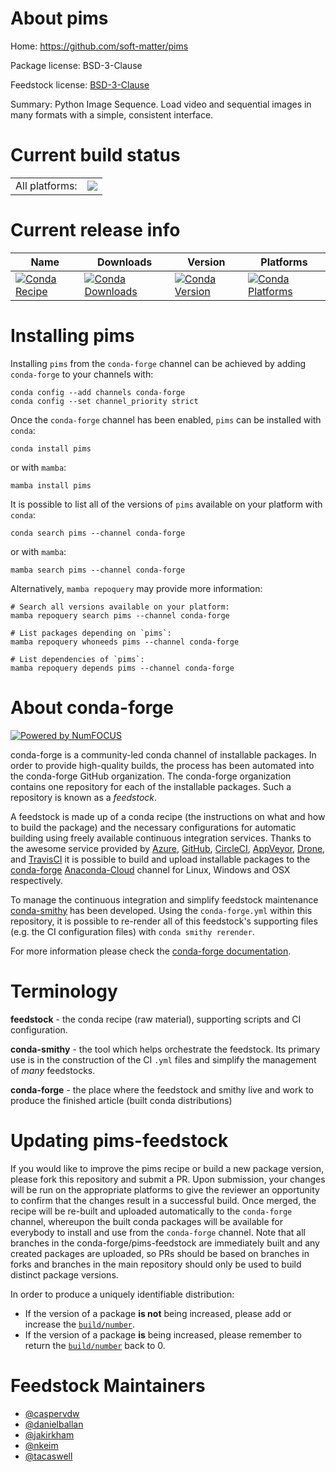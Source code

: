 About pims
==========

Home: https://github.com/soft-matter/pims

Package license: BSD-3-Clause

Feedstock license: [BSD-3-Clause](https://github.com/conda-forge/pims-feedstock/blob/main/LICENSE.txt)

Summary: Python Image Sequence. Load video and sequential images in many formats with a simple, consistent interface.


Current build status
====================


<table><tr><td>All platforms:</td>
    <td>
      <a href="https://dev.azure.com/conda-forge/feedstock-builds/_build/latest?definitionId=4075&branchName=main">
        <img src="https://dev.azure.com/conda-forge/feedstock-builds/_apis/build/status/pims-feedstock?branchName=main">
      </a>
    </td>
  </tr>
</table>

Current release info
====================

| Name | Downloads | Version | Platforms |
| --- | --- | --- | --- |
| [![Conda Recipe](https://img.shields.io/badge/recipe-pims-green.svg)](https://anaconda.org/conda-forge/pims) | [![Conda Downloads](https://img.shields.io/conda/dn/conda-forge/pims.svg)](https://anaconda.org/conda-forge/pims) | [![Conda Version](https://img.shields.io/conda/vn/conda-forge/pims.svg)](https://anaconda.org/conda-forge/pims) | [![Conda Platforms](https://img.shields.io/conda/pn/conda-forge/pims.svg)](https://anaconda.org/conda-forge/pims) |

Installing pims
===============

Installing `pims` from the `conda-forge` channel can be achieved by adding `conda-forge` to your channels with:

```
conda config --add channels conda-forge
conda config --set channel_priority strict
```

Once the `conda-forge` channel has been enabled, `pims` can be installed with `conda`:

```
conda install pims
```

or with `mamba`:

```
mamba install pims
```

It is possible to list all of the versions of `pims` available on your platform with `conda`:

```
conda search pims --channel conda-forge
```

or with `mamba`:

```
mamba search pims --channel conda-forge
```

Alternatively, `mamba repoquery` may provide more information:

```
# Search all versions available on your platform:
mamba repoquery search pims --channel conda-forge

# List packages depending on `pims`:
mamba repoquery whoneeds pims --channel conda-forge

# List dependencies of `pims`:
mamba repoquery depends pims --channel conda-forge
```


About conda-forge
=================

[![Powered by
NumFOCUS](https://img.shields.io/badge/powered%20by-NumFOCUS-orange.svg?style=flat&colorA=E1523D&colorB=007D8A)](https://numfocus.org)

conda-forge is a community-led conda channel of installable packages.
In order to provide high-quality builds, the process has been automated into the
conda-forge GitHub organization. The conda-forge organization contains one repository
for each of the installable packages. Such a repository is known as a *feedstock*.

A feedstock is made up of a conda recipe (the instructions on what and how to build
the package) and the necessary configurations for automatic building using freely
available continuous integration services. Thanks to the awesome service provided by
[Azure](https://azure.microsoft.com/en-us/services/devops/), [GitHub](https://github.com/),
[CircleCI](https://circleci.com/), [AppVeyor](https://www.appveyor.com/),
[Drone](https://cloud.drone.io/welcome), and [TravisCI](https://travis-ci.com/)
it is possible to build and upload installable packages to the
[conda-forge](https://anaconda.org/conda-forge) [Anaconda-Cloud](https://anaconda.org/)
channel for Linux, Windows and OSX respectively.

To manage the continuous integration and simplify feedstock maintenance
[conda-smithy](https://github.com/conda-forge/conda-smithy) has been developed.
Using the ``conda-forge.yml`` within this repository, it is possible to re-render all of
this feedstock's supporting files (e.g. the CI configuration files) with ``conda smithy rerender``.

For more information please check the [conda-forge documentation](https://conda-forge.org/docs/).

Terminology
===========

**feedstock** - the conda recipe (raw material), supporting scripts and CI configuration.

**conda-smithy** - the tool which helps orchestrate the feedstock.
                   Its primary use is in the construction of the CI ``.yml`` files
                   and simplify the management of *many* feedstocks.

**conda-forge** - the place where the feedstock and smithy live and work to
                  produce the finished article (built conda distributions)


Updating pims-feedstock
=======================

If you would like to improve the pims recipe or build a new
package version, please fork this repository and submit a PR. Upon submission,
your changes will be run on the appropriate platforms to give the reviewer an
opportunity to confirm that the changes result in a successful build. Once
merged, the recipe will be re-built and uploaded automatically to the
`conda-forge` channel, whereupon the built conda packages will be available for
everybody to install and use from the `conda-forge` channel.
Note that all branches in the conda-forge/pims-feedstock are
immediately built and any created packages are uploaded, so PRs should be based
on branches in forks and branches in the main repository should only be used to
build distinct package versions.

In order to produce a uniquely identifiable distribution:
 * If the version of a package **is not** being increased, please add or increase
   the [``build/number``](https://docs.conda.io/projects/conda-build/en/latest/resources/define-metadata.html#build-number-and-string).
 * If the version of a package **is** being increased, please remember to return
   the [``build/number``](https://docs.conda.io/projects/conda-build/en/latest/resources/define-metadata.html#build-number-and-string)
   back to 0.

Feedstock Maintainers
=====================

* [@caspervdw](https://github.com/caspervdw/)
* [@danielballan](https://github.com/danielballan/)
* [@jakirkham](https://github.com/jakirkham/)
* [@nkeim](https://github.com/nkeim/)
* [@tacaswell](https://github.com/tacaswell/)

